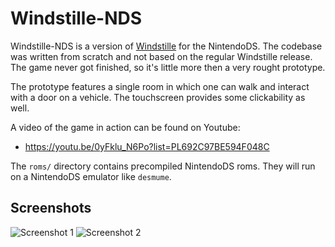 Windstille-NDS
==============

Windstille-NDS is a version of [Windstille][1] for the NintendoDS. The
codebase was written from scratch and not based on the regular
Windstille release. The game never got finished, so it's little more
then a very rought prototype.

The prototype features a single room in which one can walk and
interact with a door on a vehicle. The touchscreen provides some
clickability as well.

A video of the game in action can be found on Youtube:

* <https://youtu.be/0yFklu_N6Po?list=PL692C97BE594F048C>

The `roms/` directory contains precompiled NintendoDS roms. They will
run on a NintendoDS emulator like `desmume`.

Screenshots
-----------

![Screenshot 1](https://raw.githubusercontent.com/WindstilleTeam/windstille-nds/master/screenshot1.png)
![Screenshot 2](https://raw.githubusercontent.com/WindstilleTeam/windstille-nds/master/screenshot2.png)

[1]: http://windstilleteam.github.io/

